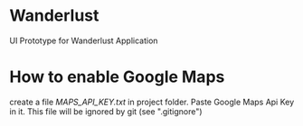 # Wanderlust

UI Prototype for Wanderlust Application

# How to enable Google Maps

create a file *MAPS_API_KEY.txt* in project folder. Paste Google Maps Api Key in it. This file will be ignored by git (see ".gitignore")
